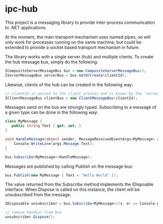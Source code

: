 # ipc-hub

This project is a messaging library to provide inter-process communication to .NET applications.

At the moment, the main transport mechanism uses named pipes, so will only work for processes running on the same machine, but could be extended to provide a socket based transport mechanism in future.

The library works with a single server (hub) and multiple clients.  To create the hub message bus, simply do the following:

```cs
ICompositeServerMessageBus bus = new CompositeServerMessageBus();
IServerMessageBus serverBus = bus.GetOrCreate(clientId);
```

Likewise, clients of the hub can be created in the following way:

```cs
// clientId is passed to the client process and is known by the 'server'
IClientMessageBus clientBus = new ClientMessageBus(clientId);
```

Messages send on the bus are strongly typed.  Subscribing to a message of a given type can be done in the following way:

```cs
class MyMessage {
   public string Text { get; set; }
}

void HandleMessage(object sender, MessageReceivedEventArgs<MyMessage> args) {
    Console.WriteLine(args.Message.Text);
}

bus.Subscribe<MyMessage>(HandleMessage);

```

Messages are published by calling Publish on the message bus:

```cs
bus.Publish(new MyMessage { Text = "Hello World" });
```

The value returned from the Subscribe method implements the IDispoable interface.  When Dispose is called on this instance, the client will be unsubscribed from the message.

```cs
IDisposable unsubscriber = bus.Subscribe<MyMessage>((s, e) => Console.WriteLine(e.Message.Text));

// remove handler from bus
unsubscriber.Dispose();
```
